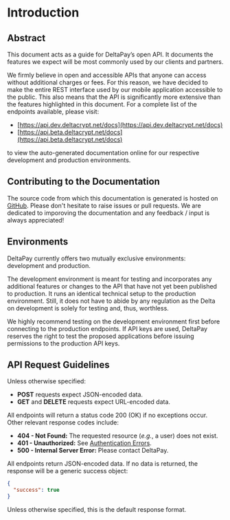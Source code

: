 # Introduction

## Abstract
This document acts as a guide for DeltaPay’s open API. It documents the features we expect will be most commonly used by our clients and partners.

We firmly believe in open and accessible APIs that anyone can access without additional charges or fees. For this reason, we have decided to make the entire REST interface used by our mobile application accessible to the public. This also means that the API is significantly more extensive than the features highlighted in this document. For a complete list of the endpoints available, please visit:

- [https://api.dev.deltacrypt.net/docs](https://api.dev.deltacrypt.net/docs)
- [https://api.beta.deltacrypt.net/docs](https://api.beta.deltacrypt.net/docs)

to view the auto-generated documentation online for our respective development and production environments.

## Contributing to the Documentation
The source code from which this documentation is generated is hosted on [GitHub](https://github.com/DeltaCrypt/deltapay-api-docs). Please don't hesitate to raise issues or pull requests. We are dedicated to imporoving the documentation and any feedback / input is always appreciated! 

## Environments
DeltaPay currently offers two mutually exclusive environments: development and production.

The development environment is meant for testing and incorporates any additional features or changes to the API that have not yet been published to production. It runs an identical technical setup to the production environment. Still, it does not have to abide by any regulation as the Delta on development is solely for testing and, thus, worthless.

We highly recommend testing on the development environment first before connecting to the production endpoints. If API keys are used, DeltaPay reserves the right to test the proposed applications before issuing permissions to the production API keys.

## API Request Guidelines
Unless otherwise specified:

- **POST** requests expect JSON-encoded data.
- **GET** and **DELETE** requests expect URL-encoded data.

All endpoints will return a status code 200 (OK) if no exceptions occur. Other relevant response codes include:

- **404 - Not Found:** The requested resource (_e.g._, a user) does not exist.
- **401 - Unauthorized:** See [Authentication Errors](#authentication).
- **500 - Internal Server Error:** Please contact DeltaPay.

All endpoints return JSON-encoded data. If no data is returned, the response will be a generic success object:

```json
{
  "success": true
}
```

Unless otherwise specified, this is the default response format.